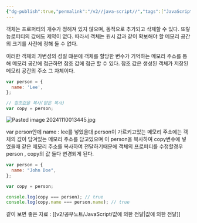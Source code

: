 ```yaml
---
{"dg-publish":true,"permalink":"/v2//java-script//","tags":["JavaScript","중요","variable"],"noteIcon":""}
---
```



객체는 프로퍼티의 개수가 정해져 있지 않으며, 동적으로 추가되고 삭제할 수 있다. 또랗 늪로퍼티의 값에도 제약이 없다. 따라서 객체는 원시 값과 같이 확보해야 할 메모리 공간의 크기를 사전에 정해 둘 수 없다.

이러한 객체의 가변성의 성질 떄문에 객체를 할당한 변수가 기억하는 메모리 주소를 통해 메모리 공간에 접근하면 참조 값에 접근 할 수 있다. 참조 값은 생성된 객체가 저장된 메모리 공간의 주소 그 자체이다.

```js
var person = {
  name: 'Lee',
};

// 참조값을 복사(얕은 복사)
var copy = person;
```

![Pasted image 20241110013445.jpg](/img/user/%EC%9C%A0%ED%8B%B8%EB%A6%AC%ED%8B%B0/%EA%B0%9C%EB%B0%9C%EC%9E%90%EB%A3%8C%EC%82%AC%EC%A7%84/%EA%B0%9C%EB%B0%9C%EC%9E%90%EB%A3%8C%EC%82%AC%EC%A7%84/Pasted%20image%2020241110013445.jpg)

var person안에 name : lee를 넣었을대 person이 가르키고있는 메모리 주소에는 객체의 값이 담겨있는 메모리 주소를 담고있으며 이 person을 복사하여 copy변수에 넣었을때 같은 메모리 주소를 복사하여 전달하기때문에 객체의 프로퍼티를 수정할경우 person , copy의 값 둘다 변경되게 된다.

```js
var person = {
  name: "John Doe",
};

var copy = person;

console.log(copy === person); // true
console.log(copy.name === person.name); // true
```


같이 보면 좋은 자료 : [[v2/공부노트/JavaScript/값에 의한 전달\|값에 의한 전달]]